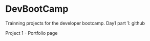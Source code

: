 # DevBootCamp
Trainning projects for the developer bootcamp.
Day1 part 1: github

Project 1 - Portfolio page
